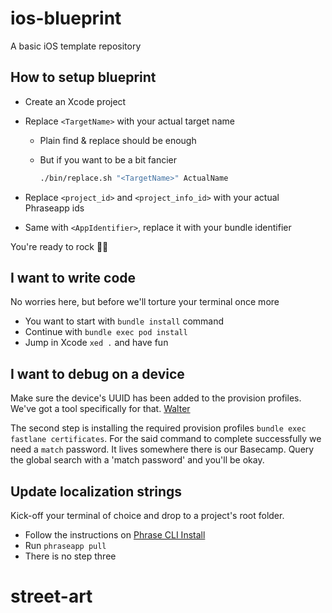 # ios-blueprint
A basic iOS template repository

## How to setup blueprint

- Create an Xcode project
- Replace `<TargetName>` with your actual target name

  - Plain find & replace should be enough
  - But if you want to be a bit fancier

    ```bash
    ./bin/replace.sh "<TargetName>" ActualName
    ```

- Replace `<project_id>` and `<project_info_id>` with your actual Phraseapp ids
- Same with `<AppIdentifier>`, replace it with your bundle identifier

You're ready to rock 🎸🤘

## I want to write code

No worries here, but before we'll torture your terminal once more

- You want to start with `bundle install` command
- Continue with `bundle exec pod install`
- Jump in Xcode `xed .` and have fun

## I want to debug on a device

Make sure the device's UUID has been added to the provision profiles. We've got a tool specifically for that. [Walter](https://github.com/pocket-ninja/walter)

The second step is installing the required provision profiles `bundle exec fastlane certificates`. For the said command to complete successfully we need a `match` password. It lives somewhere there is our Basecamp. Query the global search with a 'match password' and you'll be okay.

## Update localization strings

Kick-off your terminal of choice and drop to a project's root folder.

- Follow the instructions on [Phrase CLI Install](https://phrase.com/cli/)
- Run `phraseapp pull`
- There is no step three
# street-art
